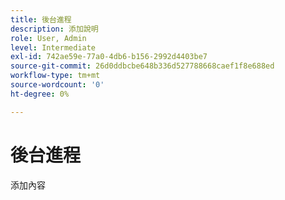 ```yaml
---
title: 後台進程
description: 添加說明
role: User, Admin
level: Intermediate
exl-id: 742ae59e-77a0-4db6-b156-2992d4403be7
source-git-commit: 26d0ddbcbe648b336d527788668caef1f8e688ed
workflow-type: tm+mt
source-wordcount: '0'
ht-degree: 0%

---
```


# 後台進程

添加內容

